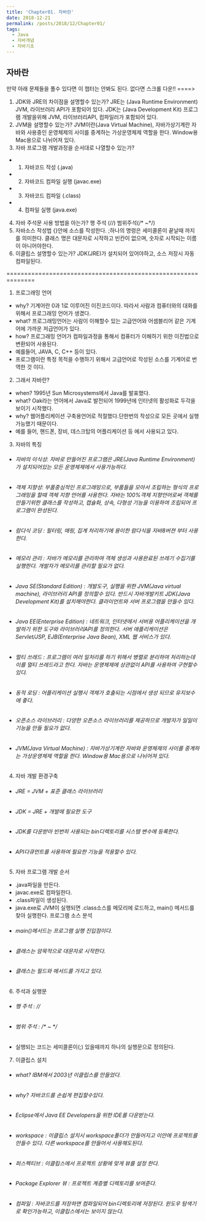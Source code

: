 ```yaml
---
title: 'Chapter01. 자바란'
date: 2018-12-21
permalink: /posts/2018/12/Chapter01/
tags:
  - Java
  - 자바개념
  - 자바기초
---
```


## 자바란 
만약 아래 문제들을 풀수 있다면 이 챕터는 안봐도 된다. 없다면 스크롤 다운!! ====>
1. JDK와 JRE의 차이점을 설명할수 있는가?
JRE는 (Java Runtime Environment) JVM, 라이브러리 API가 포함되어 있다.
JDK는 (Java Development Kit) 프로그램 개발을위해 JVM, 라이브러리API, 컴파일러가 포함되어 있다. 
2. JVM을 설명할수 있는가?
JVM이란(Java Virtual Machine), 자바가상기계란 자바와 사용중인 운영체제의 사이를 중계하는 가상운영체제 역할을 한다. Window용 Mac용으로 나뉘어져 있다. 
3. 자바 프로그램 개발과정을 순서대로 나열할수 있는가?
 - 1. 자바코드 작성 (.java)
 - 2. 자바코드 컴파일 실행 (javac.exe)
 - 3. 자바코드 컴파일 (.class)
 - 4. 컴파일 실행 (java.exe)
4. 자바 주석문 사용 방법을 아는가?
행 주석 (//)
범위주석(/* ~*/)
5. 자바소스 작성법
{}안에 소스를 작성한다.
;하나의 명령은 세미콜론이 끝날때 까지를 의미한다.
클래스 명은 대문자로 시작하고 빈칸이 없으며, 숫자로 시작되는 이름이 아니어야한다. 
6. 이클립스 설명할수 있는가?
JDK(JRE)가 설치되어 있어야하고, 소스 저장시 자동 컴파일된다. 

==============================================================

1. 프로그래밍 언어
- why? 기계어란 0과 1로 이루어진 이진코드이다. 따라서 사람과 컴퓨터와의 대화를 위해서 프로그래밍 언어가 생겼다.
- what? 프로그래밍언어는 사람이 이해할수 있는 고급언어와 어셈블리어 같은 기계어에 가까운 저급언어가 있다. 
- how? 프로그래밍 언어가 컴파일과정을 통해서 컴퓨터가 이해하기 위한 이진법으로 변환되어 사용된다.
- 예를들어, JAVA, C, C++ 등이 있다. 
- 프로그램이란 특정 목적을 수행하기 위해서 고급언어로 작성된 소스를 기계어로 번역한 것 이다.
2. 그래서 자바란?
- when? 1995년 Sun Microsystems에서 Java를 발표했다. 
- what? Oak라는 언어에서 Java로 발전되어 1999년에 인터넷의 활성화로 두각을 보이기 시작했다.
- why? 웹어플리케이션 구축용언어로 적절했다.단한번의 작성으로 모든 곳에서 실행 가능했기 때문이다. 
- 예를 들어, 핸드폰, 장비, 데스크탑의 어플리케이션 등 에서 사용되고 있다. 

3. 자바의 특징
- ###### 자바의 이식성: 자바로 만들어진 프로그램은 JRE(Java Runtime Environment)가 설치되어있는 모든 운영체제에서 사용가능하다. 
- ###### 객체 지향성: 부품중심적인 프로그래밍으로, 부품들을 모아서 조립하는 형식의 프로그래밍을 할때 객체 지향 언어를 사용한다. 자바는 100%객체 지향언어로써 객체를 만들기위한 클래스를 작성하고, 캡슐화, 상속, 다형성 기능을 이용하여 조립되어 프로그램이 완성된다.
- ###### 람다식 코딩 : 필터링, 매핑, 집계 처리하기에 용이한 람다식을 자바8버젼 부터 사용한다. 
- ###### 메모리 관리 : 자바가 메모리를 관리하여 객체 생성과 사용완료된 쓰레기 수집기를 실행한다. 개발자가 메모리를 관리할 필요가 없다. 
- ###### Java SE(Standard Edition) : 개발도구, 실행을 위한 JVM(Java virtual machine), 라이브러리 API를 정의할수 있다. 반드시 자바개발키트 JDK(Java Development Kit)를 설치해야한다. 클라이언트와 서버 프로그램을 만들수 있다. 
- ###### Java EE(Enterprise Edition) : 네트워크, 인터넷에서 서버용 어플리케이션을 개발하기 위한 도구와 라이브러리API를 정의한다. 서버 애플리케이션은 Servlet/JSP, EJB(Enterprise Java Bean), XML 웹 서비스가 있다. 
- ###### 멀티 쓰레드 : 프로그램이 여러 일처리를 하기 위해서 병렬로 분리하여 처리하는데 이를 멀티 쓰레드라고 한다. 자바는 운영체제에 상관없이 API를 사용하여 구현할수 있다.
- ###### 동적 로딩 : 어플리케이션 실행시 객체가 호출되는 시점에서 생성 되므로 유지보수에 좋다. 
- ###### 오픈소스 라이브러리 : 다양한 오픈소스 라이브러리를 제공하므로 개발자가 일일이 기능을 만들 필요가 없다. 
- ###### JVM(Java Virtual Machine) : 자바가상기계란 자바와 운영체제의 사이를 중계하는 가상운영체제 역할을 한다. Window용 Mac용으로 나뉘어져 있다. 

4. 자바 개발 환경구축
- ###### JRE = JVM + 표준 클래스 라이브러리
- ###### JDK = JRE + 개발에 필요한 도구 
- ###### JDK를 다운받아 빈번히 사용되는 bin디렉토리를 시스템 변수에 등록한다.
- ###### API다큐먼트를 사용하여 필요한 기능을 적용할수 있다.

5. 자바 프로그램 개발 순서
  - .java파일을 만든다. 
  - javac.exe로 컴파일한다.
  - .class파일이 생성된다.  
  - java.exe로 JVM이 실행되면 .class소스를 메모리에 로드하고, main() 메서드를 찾아 실행한다. 
    프로그램 소스 분석
  - ###### main()메서드는 프로그램 실행 진입점이다. 
  - ###### 클래스는 암묵적으로 대문자로 시작한다.
  - ###### 클래스는 필드와 메서드를 가지고 있다. 

6. 주석과 실행문
- ###### 행 주석 : //
- ###### 범위 주석 : /* ~ */
- 실행되는 코드는 세미콜론이(;) 있을때까지 하나의 실행문으로 정의된다.

7. 이클립스 설치
- ###### what? IBM에서 2003년 이클립스를 만들었다.
- ###### why? 자바코드를 손쉽게 편집할수있다.
- ###### Eclipse에서 Java EE Developers을 위한 IDE를 다운받는다.
- ###### workspace : 이클립스 설치시 workspace폴더가 만들어지고 이안에 프로젝트를 만들수 있다. 다른 workspace를 만들어서 사용해도된다.
- ###### 퍼스펙티브 : 이클립스에서 프로젝트 상황에 맞게 뷰를 설정 한다.
- ###### Package Explorer 뷰 : 프로젝트 계층별 디렉토리를 보여준다.
- ###### 컴파일 : 자바코드를 저장하면 컴파일되어 bin디렉토리에 저장된다. 윈도우 탐색기로 확인가능하고, 이클립스에서는 보이지 않는다.


